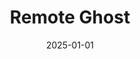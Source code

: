 ---
layout: track
title: Remote Ghost
permalink: /tracks/remote-ghost/
description: "A StudioRich lo-fi track."
image: /assets/covers/remote-ghost.webp
date: 2025-01-01
duration: "135.89"
album: "Stranger Vibes"
mood: [Aggressive]
genre: [lo-fi, dream pop, ambient]
---